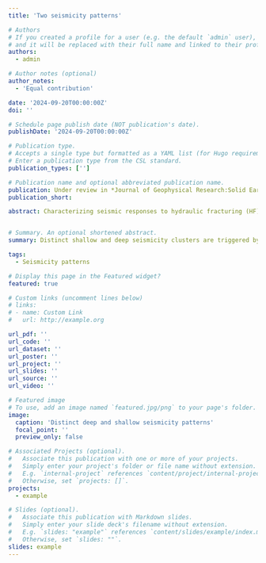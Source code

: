 ```yaml
---
title: 'Two seismicity patterns'

# Authors
# If you created a profile for a user (e.g. the default `admin` user), write the username (folder name) here
# and it will be replaced with their full name and linked to their profile.
authors:
  - admin

# Author notes (optional)
author_notes:
  - 'Equal contribution'

date: '2024-09-20T00:00:00Z'
doi: ''

# Schedule page publish date (NOT publication's date).
publishDate: '2024-09-20T00:00:00Z'

# Publication type.
# Accepts a single type but formatted as a YAML list (for Hugo requirements).
# Enter a publication type from the CSL standard.
publication_types: ['']

# Publication name and optional abbreviated publication name.
publication: Under review in *Journal of Geophysical Research:Solid Earth*
publication_short: 

abstract: Characterizing seismic responses to hydraulic fracturing (HF) in shale gas development is crucial for seismic hazard assessment and mitigation strategy design. Although intensive HF operations have led to severe induced seismic hazards in the Changning shale gas field (CSF) in China for over a decade, the detailed correlation between fluid injection and seismicity is still unclear. Using a 336-nodal-sensor dense array of 70 days in 2019, we develop an enhanced CSF seismicity catalog and combine it with focal mechanism solutions, fluid injection time series, seismic reflection profiles and geomechanical models to identify the distinct shallow and deep seismicity responses to HF. The first pattern consists of deep earthquake clusters that migrate along strike-slip faults in the limestone formation at ~1 km below the treatment depth. These clusters contain frequent M > 2 earthquakes, including the largest M 3.3 event, and exhibit transient seismicity rate changes in rapid response to HF. In contrast, the second pattern consists of shallow clusters in the target shale formation that persist for over a year following HF. The shallow clusters include smaller earthquakes and exhibit thrust-style faulting with no discernible spatial migration. Our geomechanical simulations suggest the deep fault reactivation is best explained by the combined effects of poroelastic stress loading and pore-pressure increases. Stable seismicity rate, frequent casing deformation in conjunction with low-frequency waveform characteristics indicate post-HF long-term aseismic deformation may drive the shallow seismicity. These distinct seismic responses during and after HF operations underscore the need for a spatiotemporally adaptive hazard mitigation strategy for the CSF.


# Summary. An optional shortened abstract.
summary: Distinct shallow and deep seismicity clusters are triggered by hydraulic fracturing in the Changning shale gas field, China. The deep transient seismicity is triggered immediately by hydraulic fracturing and has hightened potential for large induced earqthuakes. The shallow lingering seismicity persists for over a year after hydraulic fracturing and may indicate long-lived aseismic deformation

tags:
  - Seismicity patterns

# Display this page in the Featured widget?
featured: true

# Custom links (uncomment lines below)
# links:
# - name: Custom Link
#   url: http://example.org

url_pdf: ''
url_code: ''
url_dataset: ''
url_poster: ''
url_project: ''
url_slides: ''
url_source: ''
url_video: ''

# Featured image
# To use, add an image named `featured.jpg/png` to your page's folder.
image:
  caption: 'Distinct deep and shallow seismicity patterns'
  focal_point: ''
  preview_only: false

# Associated Projects (optional).
#   Associate this publication with one or more of your projects.
#   Simply enter your project's folder or file name without extension.
#   E.g. `internal-project` references `content/project/internal-project/index.md`.
#   Otherwise, set `projects: []`.
projects:
  - example

# Slides (optional).
#   Associate this publication with Markdown slides.
#   Simply enter your slide deck's filename without extension.
#   E.g. `slides: "example"` references `content/slides/example/index.md`.
#   Otherwise, set `slides: ""`.
slides: example
---
```


